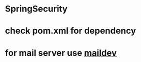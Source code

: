 # SpringSecurity
# check pom.xml for dependency
# for mail server use [maildev](https://github.com/maildev/maildev)
